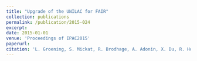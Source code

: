```yaml
--- 
title: "Upgrade of the UNILAC for FAIR"
collection: publications
permalink: /publication/2015-024
excerpt: 
date: 2015-01-01
venue: 'Proceedings of IPAC2015'
paperurl:
citation: 'L. Groening, S. Mickat, R. Brodhage, A. Adonin, X. Du, R. Hollinger, O.K. Kester, A. Orzhekhovskaya, B. Schlitt, G. Schreiber, H. Vormann, C. Xiao, H. Hähnel, U. Ratzinger, A. Seibel, R. Tiede, Upgrade of the UNILAC for FAIR, Proceedings of IPAC2015, TUXB2 (2015)'
---
```


